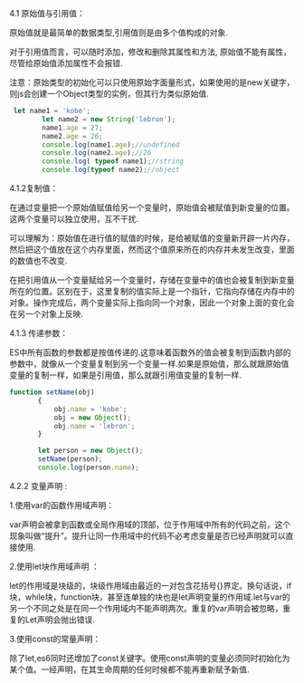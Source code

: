 4.1 原始值与引用值：

 原始值就是最简单的数据类型,引用值则是由多个值构成的对象.

对于引用值而言，可以随时添加，修改和删除其属性和方法,	原始值不能有属性，尽管给原始值添加属性不会报错.

注意：原始类型的初始化可以只使用原始字面量形式，如果使用的是new关键字，则js会创建一个Object类型的实例，但其行为类似原始值.

```javascript
 let name1 = 'kobe';
        let name2 = new String('lebron');
        name1.age = 27;
        name2.age = 26;
        console.log(name1.age);//undefined
        console.log(name2.age);//26
        console.log( typeof name1);//string
        console.log(typeof name2);//object
```

4.1.2复制值：

在通过变量把一个原始值赋值给另一个变量时，原始值会被赋值到新变量的位置。这两个变量可以独立使用，互不干扰.

可以理解为：原始值在进行值的赋值的时候，是给被赋值的变量新开辟一片内存，然后把这个值放在这个内存里面，然而这个值原来所在的内存并未发生改变，里面的数值也不改变.

在把引用值从一个变量赋给另一个变量时，存储在变量中的值也会被复制到新变量所在的位置。区别在于，这里复制的值实际上是一个指针，它指向存储在内存中的对象。操作完成后，两个变量实际上指向同一个对象，因此一个对象上面的变化会在另一个对象上反映.



4.1.3 传递参数：

  ES中所有函数的参数都是按值传递的.这意味着函数外的值会被复制到函数内部的参数中，就像从一个变量复制到另一个变量一样.如果是原始值，那么就跟原始值变量的复制一样，如果是引用值，那么就跟引用值变量的复制一样.

```javascript
function setName(obj)
       {
           obj.name = 'kobe';
           obj = new Object();
           obj.name = 'lebron';
       }

       let person = new Object();
       setName(person);
       console.log(person.name);
```

4.2.2 变量声明 :

  1.使用var的函数作用域声明：

var声明会被拿到函数或全局作用域的顶部，位于作用域中所有的代码之前，这个现象叫做“提升”。提升让同一作用域中的代码不必考虑变量是否已经声明就可以直接使用.

2.使用let块作用域声明 ：

let的作用域是块级的，块级作用域由最近的一对包含花括号{}界定。换句话说，if块，while块，function块，甚至连单独的块也是let声明变量的作用域.let与var的另一个不同之处是在同一个作用域内不能声明两次。重复的var声明会被忽略，重复的Let声明会抛出错误.

3.使用const的常量声明：

除了let,es6同时还增加了const关键字。使用const声明的变量必须同时初始化为某个值。一经声明，在其生命周期的任何时候都不能再重新赋予新值.

